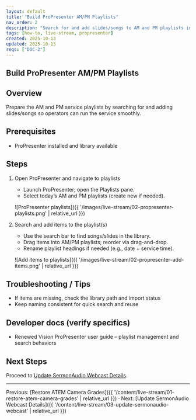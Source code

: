 ```yaml
---
layout: default
title: "Build ProPresenter AM/PM Playlists"
nav_order: 2
description: "Search for and add slides/songs to AM and PM playlists in ProPresenter."
tags: [how-to, live-stream, propresenter]
created: 2025-10-13
updated: 2025-10-13
reqs: ["DOC-2"]
---
```


## Build ProPresenter AM/PM Playlists

## Overview

Prepare the AM and PM service playlists by searching for and adding slides/songs so operators can run the service smoothly.

## Prerequisites

- ProPresenter installed and library available

## Steps

1) Open ProPresenter and navigate to playlists
   - Launch ProPresenter; open the Playlists pane.
   - Select today’s AM and PM playlists (create new if needed).

   ![ProPresenter playlists]({{ '/images/live-stream/02-propresenter-playlists.png' | relative_url }})

2) Search and add items to the playlist(s)
   - Use the search bar to find songs/slides in the library.
   - Drag items into AM/PM playlists; reorder via drag-and-drop.
   - Rename playlist headings if needed (e.g., date + service time).

   ![Add items to playlists]({{ '/images/live-stream/02-propresenter-add-items.png' | relative_url }})

## Troubleshooting / Tips

- If items are missing, check the library path and import status
- Keep naming consistent for quick search and reuse

## Developer docs (verify specifics)

- Renewed Vision ProPresenter user guide – playlist management and search behaviors

## Next Steps

Proceed to [Update SermonAudio Webcast Details](03-update-sermonaudio-webcast.md).

---

Previous: [Restore ATEM Camera Grades]({{ '/content/live-stream/01-restore-atem-camera-grades' | relative_url }}) · Next: [Update SermonAudio Webcast Details]({{ '/content/live-stream/03-update-sermonaudio-webcast' | relative_url }})
